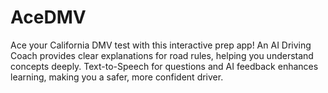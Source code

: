 # AceDMV
Ace your California DMV test with this interactive prep app! An AI Driving Coach provides clear explanations for road rules, helping you understand concepts deeply. Text-to-Speech for questions and AI feedback enhances learning, making you a safer, more confident driver.
